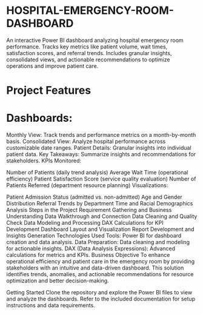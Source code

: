 # HOSPITAL-EMERGENCY-ROOM-DASHBOARD
An interactive Power BI dashboard analyzing hospital emergency room performance. Tracks key metrics like patient volume, wait times, satisfaction scores, and referral trends. Includes granular insights, consolidated views, and actionable recommendations to optimize operations and improve patient care.

# Project Features
# Dashboards:

Monthly View: Track trends and performance metrics on a month-by-month basis.
Consolidated View: Analyze hospital performance across customizable date ranges.
Patient Details: Granular insights into individual patient data.
Key Takeaways: Summarize insights and recommendations for stakeholders.
KPIs Monitored:

Number of Patients (daily trend analysis)
Average Wait Time (operational efficiency)
Patient Satisfaction Score (service quality evaluation)
Number of Patients Referred (department resource planning)
Visualizations:

Patient Admission Status (admitted vs. non-admitted)
Age and Gender Distribution
Referral Trends by Department
Time and Racial Demographics Analysis
Steps in the Project
Requirement Gathering and Business Understanding
Data Walkthrough and Connection
Data Cleaning and Quality Check
Data Modeling and Processing
DAX Calculations for KPI Development
Dashboard Layout and Visualization
Report Development and Insights Generation
Technologies Used
Tools: Power BI for dashboard creation and data analysis.
Data Preparation: Data cleaning and modeling for actionable insights.
DAX (Data Analysis Expressions): Advanced calculations for metrics and KPIs.
Business Objective
To enhance operational efficiency and patient care in the emergency room by providing stakeholders with an intuitive and data-driven dashboard. This solution identifies trends, anomalies, and actionable recommendations for resource optimization and better decision-making.

Getting Started
Clone the repository and explore the Power BI files to view and analyze the dashboards. Refer to the included documentation for setup instructions and data requirements.
